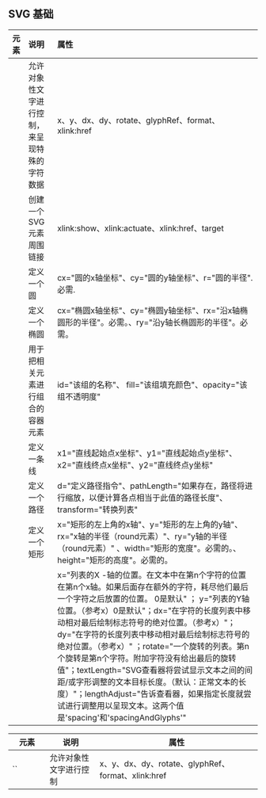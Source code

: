 ## SVG 基础

元素 | 说明 | 属性
:- | :- | :-
<altGlyph> | 允许对象性文字进行控制，来呈现特殊的字符数据 | x、y、dx、dy、rotate、glyphRef、format、xlink:href
<a> | 创建一个SVG元素周围链接 | xlink:show、xlink:actuate、xlink:href、target
<circle> | 定义一个圆 | cx="圆的x轴坐标"、cy="圆的y轴坐标"、r="圆的半径". 必需.
<ellipse> | 定义一个椭圆 |  cx="椭圆x轴坐标"、cy="椭圆y轴坐标"、rx="沿x轴椭圆形的半径"。必需。、ry="沿y轴长椭圆形的半径"。必需。
<g> | 用于把相关元素进行组合的容器元素 | id="该组的名称"、 fill="该组填充颜色"、opacity="该组不透明度"
<line> | 定义一条线 | x1="直线起始点x坐标"、y1="直线起始点y坐标"、x2="直线终点x坐标"、y2="直线终点y坐标"
<path> | 定义一个路径 | d="定义路径指令"、pathLength="如果存在，路径将进行缩放，以便计算各点相当于此值的路径长度"、transform="转换列表"
<rect> | 定义一个矩形 | x="矩形的左上角的x轴"、y="矩形的左上角的y轴"、rx="x轴的半径（round元素）"、ry="y轴的半径（round元素）" 、width="矩形的宽度"。必需的。、height="矩形的高度"。必需的。
<text> | | x="列表的X -轴的位置。在文本中在第n个字符的位置在第n个x轴。如果后面存在额外的字符，耗尽他们最后一个字符之后放置的位置。 0是默认" ； y="列表的Y轴位置。（参考x）0是默认"；dx="在字符的长度列表中移动相对最后绘制标志符号的绝对位置。（参考x）"；dy="在字符的长度列表中移动相对最后绘制标志符号的绝对位置。（参考x）" ；rotate="一个旋转的列表。第n个旋转是第n个字符。附加字符没有给出最后的旋转值"；textLength="SVG查看器将尝试显示文本之间的间距/或字形调整的文本目标长度。（默认：正常文本的长度）"；lengthAdjust="告诉查看器，如果指定长度就尝试进行调整用以呈现文本。这两个值是'spacing'和'spacingAndGlyphs'"



<table>
    <thead>
        <tr>
            <th style="width: 15%;">元素</th>
            <th style="width: 20%;">说明</th>
            <th style="width: 65%;">属性</th>
        </tr>
    </thead>
    <tbody>
       <tr>
           <td> `<altGlyph>` </td>
           <td>允许对象性文字进行控制</td>
           <td>x、y、dx、dy、rotate、glyphRef、format、xlink:href</td>
       </tr>
    </tbody>
</table>

